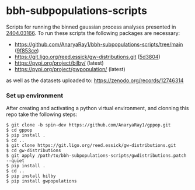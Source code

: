# bbh-subpopulations-scripts

Scripts for running the binned gaussian process analyses presented in [2404.03166](https://arxiv.org/abs/2404.03166). To run these scripts the following packages are necessary:

- https://github.com/AnaryaRay1/bbh-subpopulations-scripts/tree/main ([9f853ce](https://github.com/AnaryaRay1/gppop/commit/9f853cecc3ab1c5ee4358baaf6876492d59c1945))
- https://git.ligo.org/reed.essick/gw-distributions.git ([5d3804](https://git.ligo.org/reed.essick/gw-distributions/-/commit/5d38045f93cf5367ff031689ea27e1d640f0f3c1))
- https://pypi.org/project/bilby/ (latest)
- https://pypi.org/project/gwpopulation/ (latest)

as well as the datasets uploaded to: https://zenodo.org/records/12746314

### Set up environment

After creating and activating a python virtual environment, and clonning this repo take the following steps:

```
$ git clone -b spin-dev https://github.com/AnaryaRay1/gppop.git
$ cd gppop
$ pip install .
$ cd ..
$ git clone https://git.ligo.org/reed.essick/gw-distributions.git
$ cd gw-distributions
$ git apply /path/to/bbh-subpopulations-scripts/gwdistributions.patch --quiet
$ pip install .
$ cd ..
$ pip install bilby
$ pip install gwpopulations
```


